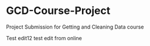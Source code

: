 GCD-Course-Project
==================

Project Submission for Getting and Cleaning Data course

Test edit12
test edit from online 

